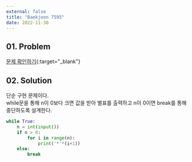 ```yaml
---
external: false
title: "Baekjoon 7595"
date: 2022-11-30
---
```


## 01. Problem

[문제 확인하기](https://www.acmicpc.net/problem/7595){:target="_blank"}

## 02. Solution

단순 구현 문제이다.<br>
while문을 통해 n이 0보다 크면 값을 받아 별표를 출력하고 n이 0이면 break를 통해 중단하도록 설계한다.

```Python
while True:
    n = int(input())
    if n > 0:
        for i in range(n):
            print('*'*(i+1))
    else: 
        break
```
